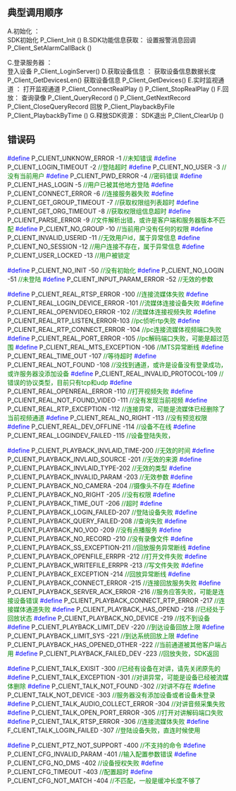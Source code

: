 ## 典型调用顺序

A.初始化 ：       
    SDK初始化             P_Client_Init ()
B.SDK功能信息获取： 
    设置报警消息回调     P_Client_SetAlarmCallBack ()

C.登录服务器  ：  
    登入设备            P_Client_LoginServer()
D.获取设备信息 ： 
    获取设备信息数据长度  P_Client_GetDevicesLen() 
    获取设备信息         P_Client_GetDevices()
E.实时监视通道 ：
    打开监视通道         P_Client_ConnectRealPlay ()
     P_Client_StopRealPlay ()
F.回放：
    查询录像            P_Client_QueryRecord ()
                        P_Client_GetNextRecord
                        P_Client_CloseQueryRecord
    回放                P_Client_PlaybackByFile
                       P_Client_PlaybackByTime ()
G.释放SDK资源：
    SDK退出            P_Client_ClearUp ()

## 错误码

<label style="color:blue">#define</label> P_CLIENT_UNKNOW_ERROR    			-1   <label style="color:green">//未知错误</label>
<label style="color:blue">#define</label> P_CLIENT_LOGIN_TIMEOUT   			-2   <label style="color:green">//登陆超时</label>
<label style="color:blue">#define</label> P_CLIENT_NO_USER			-3   <label style="color:green">//没有当前用户</label>
<label style="color:blue">#define</label> P_CLIENT_PWD_ERROR       			-4   <label style="color:green">//密码错误</label>
<label style="color:blue">#define</label> P_CLIENT_HAS_LOGIN       			-5   <label style="color:green">//用户已被其他地方登陆</label>
<label style="color:blue">#define</label> P_CLIENT_CONNECT_ERROR   			-6   <label style="color:green">//连接服务器失败</label>
<label style="color:blue">#define</label> P_CLIENT_GET_GROUP_TIMEOUT        			-7   <label style="color:green">//获取权限组列表超时</label>
<label style="color:blue">#define</label> P_CLIENT_GET_ORG_TIMEOUT     					-8   <label style="color:green">//获取权限组信息超时</label>
<label style="color:blue">#define</label> P_CLIENT_PARSE_ERROR     			-9   <label style="color:green">//文件解析出错，或许是客户端和服务器版本不匹配</label>
<label style="color:blue">#define</label> P_CLIENT_NO_GROUP        			-10  <label style="color:green">//当前用户没有任何的权限</label>
<label style="color:blue">#define</label> P_CLIENT_INVALID_USERID  			-11  <label style="color:green">//无效用户id，属于异常信息</label>
<label style="color:blue">#define</label> P_CLIENT_NO_SESSION     				-12  <label style="color:green">//用户连接不存在，属于异常信息</label>
<label style="color:blue">#define</label> P_CLIENT_USER_LOCKED     			-13  <label style="color:green">//用户被锁定</label>

 

<label style="color:blue">#define</label> P_CLIENT_NO_INIT			-50  <label style="color:green">//没有初始化</label>
<label style="color:blue">#define</label> P_CLIENT_NO_LOGIN  -51  <label style="color:green">//未登陆</label>
<label style="color:blue">#define</label> P_CLIENT_INPUT_PARAM_ERROR  -52  <label style="color:green">//无效的参数</label>

 

<label style="color:blue">#define</label> P_CLIENT_REAL_RTSP_ERROR      -100 <label style="color:green">//连接流媒体失败</label>
<label style="color:blue">#define</label> P_CLIENT_REAL_LOGIN_DEVICE_ERROR       -101 <label style="color:green">//流媒体连接设备失败</label>
<label style="color:blue">#define</label> P_CLIENT_REAL_OPENVIDEO_ERROR -102 <label style="color:green">//流媒体连接视频失败</label>
<label style="color:blue">#define</label> P_CLIENT_REAL_RTP_LISTEN_ERROR-103 <label style="color:green">//pc侦听rtp失败</label>
<label style="color:blue">#define</label> P_CLIENT_REAL_RTP_CONNECT_ERROR        -104 <label style="color:green">//pc连接流媒体视频端口失败</label>
<label style="color:blue">#define</label> P_CLIENT_REAL_PORT_ERROR      -105 <label style="color:green">//pc解码端口失败，可能是超过范围</label>
<label style="color:blue">#define</label> P_CLIENT_REAL_MTS_EXCEPTION   -106 <label style="color:green">//MTS异常断线</label>
<label style="color:blue">#define</label> P_CLIENT_REAL_TIME_OUT        -107 <label style="color:green">//等待超时</label>
<label style="color:blue">#define</label> P_CLIENT_REAL_NOT_FOUND       -108 <label style="color:green">//没找到通道，或许是设备没有登录成功，或许服务器没添加设备</label>
<label style="color:blue">#define</label> P_CLIENT_REAL_INVALID_PROTOCOL-109 <label style="color:green">//错误的协议类型，目前只有tcp和udp</label>
<label style="color:blue">#define</label> P_CLIENT_REAL_OPENREAL_ERROR  -110 <label style="color:green">//打开视频失败</label>
<label style="color:blue">#define</label> P_CLIENT_REAL_NOT_FOUND_VIDEO -111 <label style="color:green">//没有发现当前视频</label>
<label style="color:blue">#define</label> P_CLIENT_REAL_RTP_EXCEPTION   -112 <label style="color:green">//连接异常，可能是流媒体已经删除了当前视频通道</label>
<label style="color:blue">#define</label> P_CLIENT_REAL_NO_RIGHT        -113 <label style="color:green">//没有预览权限</label>
<label style="color:blue">#define</label> P_CLIENT_REAL_DEV_OFFLINE     -114 <label style="color:green">//设备不在线</label>
<label style="color:blue">#define</label> P_CLIENT_REAL_LOGINDEV_FAILED -115 <label style="color:green">//设备登陆失败，</label>
 

 

<label style="color:blue">#define</label> P_CLIENT_PLAYBACK_INVLAID_TIME-200 <label style="color:green">//无效的时间</label>
<label style="color:blue">#define</label> P_CLIENT_PLAYBACK_INVLAID_SOURCE       -201 <label style="color:green">//无效的来源</label>
<label style="color:blue">#define</label> P_CLIENT_PLAYBACK_INVLAID_TYPE-202 <label style="color:green">//无效的类型</label>
<label style="color:blue">#define</label> P_CLIENT_PLAYBACK_INVALID_PARAM        -203 <label style="color:green">//无效参数</label>
<label style="color:blue">#define</label> P_CLIENT_PLAYBACK_NO_CAMERA   -204 <label style="color:green">//摄像头不存在</label>
<label style="color:blue">#define</label> P_CLIENT_PLAYBACK_NO_RIGHT    -205 <label style="color:green">//没有权限</label>
<label style="color:blue">#define</label> P_CLIENT_PLAYBACK_TIME_OUT    -206 <label style="color:green">//超时</label>
<label style="color:blue">#define</label> P_CLIENT_PLAYBACK_LOGIN_FAILED-207 <label style="color:green">//登陆设备失败</label>
<label style="color:blue">#define</label> P_CLIENT_PLAYBACK_QUERY_FAILED-208 <label style="color:green">//查询失败</label>
<label style="color:blue">#define</label> P_CLIENT_PLAYBACK_NO_VOD      -209 <label style="color:green">//没有点播服务</label>
<label style="color:blue">#define</label> P_CLIENT_PLAYBACK_NO_RECORD   -210 <label style="color:green">//没有录像文件</label>
<label style="color:blue">#define</label> P_CLIENT_PLAYBACK_SS_EXCEPTION-211 <label style="color:green">//回放服务异常断线</label>
<label style="color:blue">#define</label> P_CLIENT_PLAYBACK_OPENFILE_ERRPR       -212 <label style="color:green">//打开文件失败</label>
<label style="color:blue">#define</label> P_CLIENT_PLAYBACK_WRITEFILE_ERRPR      -213 <label style="color:green">//写文件失败</label>
<label style="color:blue">#define</label> P_CLIENT_PLAYBACK_EXCEPTION   -214 <label style="color:green">//回放异常断线</label>
<label style="color:blue">#define</label> P_CLIENT_PLAYBACK_CONNECT_ERROR        -215 <label style="color:green">//连接回放服务失败</label>
<label style="color:blue">#define</label> P_CLIENT_PLAYBACK_SERVER_ACK_ERROR     -216 <label style="color:green">//服务应答失败，可能是连接设备错误</label>
<label style="color:blue">#define</label> P_CLIENT_PLAYBACK_CONNECT_RTP_ERROR    -217 <label style="color:green">//连接媒体通道失败</label>
<label style="color:blue">#define</label> P_CLIENT_PLAYBACK_HAS_OPEND   -218 <label style="color:green">//已经处于回放状态</label>
<label style="color:blue">#define</label> P_CLIENT_PLAYBACK_NO_DEVICE   -219 <label style="color:green">//找不到设备</label>
<label style="color:blue">#define</label> P_CLIENT_PLAYBACK_LIMIT_DEV   -220 <label style="color:green">//到达设备回放上限</label>
<label style="color:blue">#define</label> P_CLIENT_PLAYBACK_LIMIT_SYS   -221 <label style="color:green">//到达系统回放上限</label>
<label style="color:blue">#define</label> P_CLIENT_PLAYBACK_HAS_OPENED_OTHER     -222 <label style="color:green">//当前通道被其他客户端占用</label>
<label style="color:blue">#define</label> P_CLIENT_PLAYBACK_FAILED_DEV  -223 <label style="color:green">//回放失败，SDK返回</label>

<label style="color:blue">#define</label> P_CLIENT_TALK_EXISIT -300 <label style="color:green">//已经有设备在对讲，请先关闭原先的</label>
<label style="color:blue">#define</label> P_CLIENT_TALK_EXCEPTION       -301 <label style="color:green">//对讲异常，可能是设备已经被流媒体删除</label>
<label style="color:blue">#define</label> P_CLIENT_TALK_NOT_FOUND       -302 <label style="color:green">//对讲不存在</label>
<label style="color:blue">#define</label> P_CLIENT_TALK_NOT_DEVICE      -303 <label style="color:green">//服务器没有添加设备或者设备未登录</label>
<label style="color:blue">#define</label> P_CLIENT_TALK_AUDIO_COLLECT_ERROR      -304 <label style="color:green">//对讲音频采集失败</label>
<label style="color:blue">#define</label> P_CLIENT_TALK_OPEN_PORT_ERROR -305 <label style="color:green">//打开对讲解码端口失败</label>
<label style="color:blue">#define</label> P_CLIENT_TALK_RTSP_ERROR      -306 <label style="color:green">//连接流媒体失败</label>
<label style="color:blue">#define</label> F_CLIENT_TALK_LOGIN_FAILED    -307 <label style="color:green">//登陆设备失败，直连时候使用</label>

<label style="color:blue">#define</label> P_CLIENT_PTZ_NOT_SUPPORT      -400 <label style="color:green">//不支持的命令</label>
<label style="color:blue">#define</label> P_CLIENT_CFG_INVALID_PARAM    -401 <label style="color:green">//输入配置参数错误</label>
<label style="color:blue">#define</label> P_CLIENT_CFG_NO_DMS  -402 <label style="color:green">//设备授权失败</label>
<label style="color:blue">#define</label> P_CLIENT_CFG_TIMEOUT -403 <label style="color:green">//配置超时</label>
<label style="color:blue">#define</label> P_CLIENT_CFG_NOT_MATCH        -404 <label style="color:green">//不匹配，一般是缓冲长度不够了</label>
